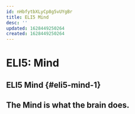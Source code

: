 ```yaml
---
id: nHbfytbXLyCp8g5vUYgBr
title: ELI5 Mind
desc: ''
updated: 1628449250264
created: 1628449250264
---
```

# ELI5: Mind
ELI5 Mind {#eli5-mind-1}
------------------------

The Mind is what the brain does.
--------------------------------
